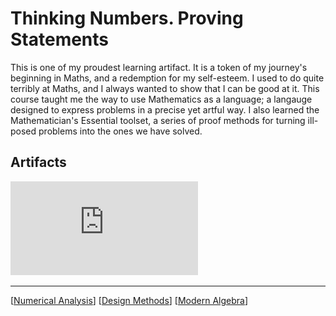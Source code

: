 # Thinking Numbers. Proving Statements

This is one of my proudest learning artifact. It is a token of my journey's beginning in Maths, and a redemption for my self-esteem. I used to do quite terribly at Maths, and I always wanted to show that I can be good at it. This course taught me the way to use Mathematics as a language; a langauge designed to express problems in a precise yet artful way. I also learned the Mathematician's Essential toolset, a series of proof methods for turning ill-posed problems into the ones we have solved.

## Artifacts

![](https://github.com/QuantumEPR/z-en-kb/blob/master/pdfs/MATH_300.pdf)

---

[[Numerical Analysis]]
[[Design Methods]]
[[Modern Algebra]]

[//begin]: # "Autogenerated link references for markdown compatibility"
[Numerical Analysis]: <Numerical Analysis> "Numbers and Magic"
[Design Methods]: <../INFO/Design Methods> "Designing Again"
[Modern Algebra]: <Modern Algebra> "Modern Algebra"
[//end]: # "Autogenerated link references"
